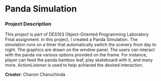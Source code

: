 # Panda Simulation
### Project Description
This project is part of DES103 Object-Oriented Programming Laboratory Final assignment. In this project, I created a Panda Simulation. The simulation runs on a timer that automatically switch the scenery from day to night. The graphics are drawn on the window panel. The users can interact with the panda via various options provided on the frame. For instance, player can feed the panda bamboo leaf, play skateboard with it, and many more. *ActionListener* is used to help achieved the desired interaction.

**Creator**: Chanon Charuchinda 
